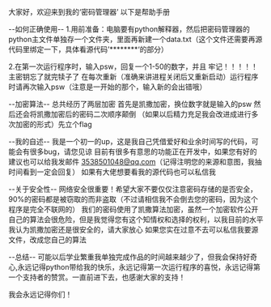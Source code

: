 大家好，欢迎来到我的‘密码管理器’
以下是帮助手册



--如何正确使用--
1.用前准备：电脑要有python解释器，然后把密码管理器的python主文件单独存一个文件夹，里面再新建一个data.txt（这个文件还需要再源代码里绑定一下，具体看源代码’********‘的部分）

2.在第一次运行程序时，输入psw，回复一个1-50的数字，并且 牢记！！！！！ 主密钥忘了就完犊子了
  在每次重新（准确来讲进程关闭后又重新启动）运行程序时请再次输入psw（注意是一开始的那个，输入新的会出错哦）

--加密算法--
总共经历了两层加密
首先是凯撒加密，换位数字就是输入的psw
然后还会将凯撒加密后的密码二次顺序颠倒
（如果以后精力充足我会改进成进行多次加密的形式）先立个flag


--我的自述--
我是一个初一的up，这是我自己凭借爱好和业余时间写的代码，可能会有很多bug，请您见谅
目前有很多有意思的功能正在开发中，如果您有好的建议也可以给我发邮件 3538501048@qq.com（记得注明您的来源和意图，我抽时间看到一定会回复）
如果有大佬想要看我的源代码也可以私信我

--关于安全性--
网络安全很重要！希望大家不要仅仅注意密码存储的是否安全，90%的密码都是被窃取的而非盗取（不过请相信我不会倒去您的密码，因为这个程序是完全不联网的）
我们的密码使用了凯撒算法加密，虽然一个加密软件公开自己的算法会很危险，但是我觉得您有这个知情权和选择的权利，以我目前的水平我认为凯撒加密还是很安全的，请大家放心
如果您实在过意不去可以私信我要源文件，改成您自己的算法

--总结--
可能以后学业繁重我单独完成作品的时间越来越少了，但我会保持好奇心,永远记得python带给我的快乐，永远记得第一次运行程序的喜悦，永远记得第一个支持者的赞赏。一直前进下去，也感谢大家的支持！
        
我会永远记得你们！
